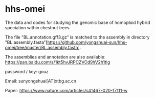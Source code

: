 # hhs-omei
The data and codes for studying the genomic base of homoploid hybrid speciation within chestnut trees 

The file "BL.annotation.gff3.gz" is matched to the assembly in directory "BL.assembly.fasta"[https://github.com/yongshuai-sun/hhs-omei/tree/master/BL.assembly.fasta].

The assemblies and annotation are also available: https://pan.baidu.com/s/1kt5hvJRPCZVOd9hV2h1tIg 

password / key: gouz

Email: sunyongshuai[AT]xtbg.ac.cn 

Paper: https://www.nature.com/articles/s41467-020-17111-w 
